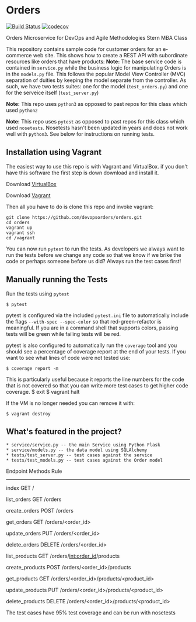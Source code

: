# Orders 
[![Build Status](https://travis-ci.org/NYU-Devops-orders/orders.svg?branch=master)](https://travis-ci.org/NYU-Devops-orders/orders)
[![codecov](https://codecov.io/gh/NYU-Devops-orders/orders/branch/master/graph/badge.svg)](https://codecov.io/gh/NYU-Devops-orders/orders)

Orders Microservice for DevOps and Agile Methodologies Stern MBA Class

This repository contains sample code for customer orders for an e-commerce web site. This shows how to create a REST API with subordinate resources like orders that have products:
**Note:** The base service code is contained in `service.py` while the business logic for manipulating Orders is in the `models.py` file. This follows the popular Model View Controller (MVC) separation of duities by keeping the model separate from the controller. As such, we have two tests suites: one for the model (`test_orders.py`) and one for the serveice itself (`test_server.py`)

**Note:** This repo uses `python3` as opposed to past repos for this class which used `python2`

**Note:** This repo uses `pytest` as opposed to past repos for this class which used `nosetests`. Nosetests hasn't been updated in years and does not work well with `python3`. See below for instructions on running tests.

## Installation using Vagrant

The easiest way to use this repo is with Vagrant and VirtualBox. if you don't have this software the first step is down download and install it.

Download [VirtualBox](https://www.virtualbox.org/)

Download [Vagrant](https://www.vagrantup.com/)

Then all you have to do is clone this repo and invoke vagrant:

    git clone https://github.com/devopsorders/orders.git
    cd orders
    vagrant up
    vagrant ssh
    cd /vagrant

You can now run `pytest` to run the tests. As developers we always want to run the tests before we change any code so that we know if we brike the code or perhaps someone before us did? Always run the test cases first!

## Manually running the Tests

Run the tests using `pytest`

    $ pytest

pytest is configured via the included `pytest.ini` file to automatically include the flags `--with-spec --spec-color` so that red-green-refactor is meaningful. If you are in a command shell that supports colors, passing tests will be green while failing tests will be red.

pytest is also configured to automatically run the `coverage` tool and you should see a percentage of coverage report at the end of your tests. If you want to see what lines of code were not tested use:

    $ coverage report -m

This is particularly useful because it reports the line numbers for the code that is not covered so that you can write more test cases to get higher code coverage.
    $ exit
    $ vagrant halt

If the VM is no longer needed you can remove it with:

    $ vagrant destroy


## What's featured in the project?

    * service/service.py -- the main Service using Python Flask
    * service/models.py -- the data model using SQLAlchemy
    * tests/test_server.py -- test cases against the service
    * tests/test_models.py -- test cases against the Order model



Endpoint          Methods  Rule
----------------  -------  -----------------------------------------------------
index             GET      /

list_orders     GET      /orders

create_orders   POST     /orders

get_orders      GET      /orders/<order_id>

update_orders   PUT      /orders/<order_id>

delete_orders   DELETE   /orders/<order_id>

list_products    GET      /orders/<int:order_id>/products

create_products  POST     /orders/<order_id>/products

get_products     GET      /orders/<order_id>/products/<product_id>

update_products  PUT      /orders/<order_id>/products/<product_id>

delete_products  DELETE   /orders/<order_id>/products/<product_id>

The test cases have 95% test coverage and can be run with nosetests
